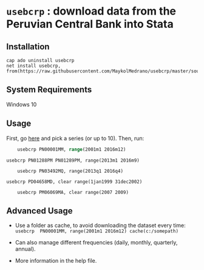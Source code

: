 # `usebcrp` : download data from the Peruvian Central Bank into Stata

## Installation

```
cap ado uninstall usebcrp 
net install usebcrp, from(https://raw.githubusercontent.com/MaykolMedrano/usebcrp/master/source)
```
## System Requirements

Windows 10

## Usage

First, go [here](https://estadisticas.bcrp.gob.pe/estadisticas/series/mensuales) and pick a series (or up to 10). Then, run:

```stata
    usebcrp PN00001MM, range(2001m1 2016m12)
```
    usebcrp PN01288PM PN01289PM, range(2013m1 2016m9)
```
    usebcrp PN03492MQ, range(2013q1 2016q4)
```
    usebcrp PD04658MD, clear range(1jan1999 31dec2002)
```
    usebcrp PM06069MA, clear range(2007 2009)
```
## Advanced Usage

- Use a folder as cache, to avoid downloading the dataset every time: `usebcrp	PN00001MM, range(2001m1 2016m12) cache(c:/somepath)`
- Can also manage different frequencies (daily, monthly, quarterly, annual).

- More information in the help file.

